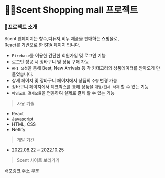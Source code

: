 # 👜👠Scent Shopping mall 프로젝트

### 📌프로젝트 소개

Scent 웹페이지는 향수,디퓨저,비누 제품을 판매하는 쇼핑몰로,\
React를 기반으로 한 SPA 페이지 입니다.

- `Firebase`를 이용한 간단한 회원가입 및 로그인 기능
- 로그인 성공 시 장바구니 및 상품 구매 가능
- `API 요청`을 통해 Best, New Arrivals 등 각 카테고리의 상품데이터를 받아오게 만들었습니다.
- 상세 페이지 및 장바구니 페이지에서 상품의 `수량` 변경 가능
- 장바구니 페이지에서 체크박스를 통해 상품을 `개별/전체 삭제` 할 수 있는 기능
- `아임포트 결제모듈`을 연동하여 실제로 결제 할 수 있는 기능

> 사용 기술

- React
- Javascript
- HTML, CSS
- Netlify

> 개발 기간

- 2022.08.22 ~ 2022.10.25

> Scent 사이트 보러가기

배포링크 주소 부분

<!-- See the section about [deployment](https://facebook.github.io/create-react-app/docs/deployment) for more information. -->
